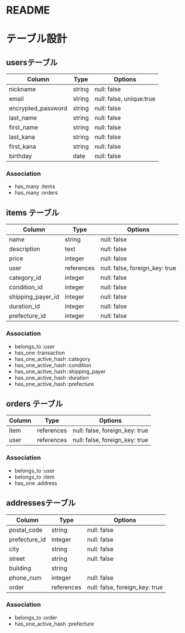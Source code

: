 # README

# テーブル設計
## usersテーブル
| Column             | Type    | Options                  |
| ------------------ | ------  | ------------------------ |
| nickname           | string  | null: false              |
| email              | string  | null: false, unique:true |
| encrypted_password | string  | null: false              |
| last_name          | string  | null: false              |
| first_name         | string  | null: false              |
| last_kana          | string  | null: false              |
| first_kana         | string  | null: false              |
| birthday           | date    | null: false              |

### Association
- has_many :items
- has_many :orders


## items テーブル
| Column            | Type        | Options                        |
| ----------------- | ----------- | ------------------------------ |
| name              | string      | null: false                    |
| description       | text        | null: false                    |
| price             | integer     | null: false                    |
| user              | references  | null: false, foreign_key: true |
| category_id       | integer     | null: false                    |
| condition_id      | integer     | null: false                    |
| shipping_payer_id | integer     | null: false                    |
| duration_id       | integer     | null: false                    |
| prefecture_id     | integer     | null: false                    |

### Association
- belongs_to :user
- has_one :transaction
- has_one_active_hash :category
- has_one_active_hash :condition
- has_one_active_hash :shipping_payer
- has_one_active_hash :duration
- has_one_active_hash :prefecture

## orders テーブル
| Column      | Type       | Options     |
| ----------- | ---------- | ----------- |
| item        | references | null: false, foreign_key: true |
| user        | references | null: false, foreign_key: true |

### Association
- belongs_to :user
- belongs_to :item
- has_one :address

## addressesテーブル
| Column        | Type       | Options     |
| ------------- | ---------- | ----------- |
| postal_code   | string     | null: false |
| prefecture_id | integer    | null: false |
| city          | string     | null: false |
| street        | string     | null: false |
| building      | string     |             |
| phone_num     | integer    | null: false |
| order         | references | null: false, foreign_key: true |

### Association
- belongs_to :order
- has_one_active_hash :prefecture